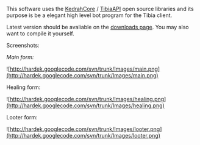 This software uses the [KedrahCore](http://code.google.com/p/kedrahcore/) / [TibiaAPI](http://code.google.com/p/tibiaapi/) open source libraries and its purpose is be a elegant high level bot program for the Tibia client.

Latest version should be avaliable on the [downloads page](http://code.google.com/p/hardek/downloads/list). You may also want to compile it yourself.

Screenshots:

_Main form:_

![http://hardek.googlecode.com/svn/trunk/Images/main.png](http://hardek.googlecode.com/svn/trunk/Images/main.png)

Healing form:

![http://hardek.googlecode.com/svn/trunk/Images/healing.png](http://hardek.googlecode.com/svn/trunk/Images/healing.png)

Looter form:

![http://hardek.googlecode.com/svn/trunk/Images/looter.png](http://hardek.googlecode.com/svn/trunk/Images/looter.png)